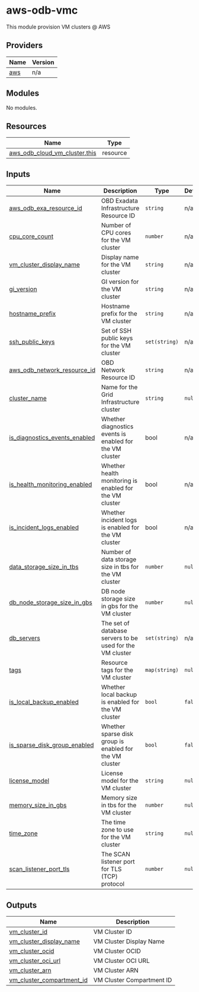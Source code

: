# aws-odb-vmc
This module provision VM clusters @ AWS

<!-- BEGIN_TF_DOCS -->
## Providers

| Name                                              | Version |
|---------------------------------------------------|---------|
| <a name="provider_aws"></a> [aws](#provider\_aws) | n/a     |

## Modules

No modules.

## Resources

| Name                                                                                                                              | Type     |
|-----------------------------------------------------------------------------------------------------------------------------------|----------|
| [aws_odb_cloud_vm_cluster.this](https://registry.terraform.io/providers/hashicorp/aws/latest/docs/resources/odb_cloud_vm_cluster) | resource |

## Inputs

| Name                                                                                                                            | Description                                               | Type          | Default | Required |
|---------------------------------------------------------------------------------------------------------------------------------|-----------------------------------------------------------|---------------|---------|:--------:|
| <a name="input_aws_odb_exa_resource_id"></a> [aws\_odb\_exa\_resource\_id](#input\_aws\_odb\_exa\_resource\_id)                 | OBD Exadata Infrastructure Resource ID                    | `string`      | n/a     |   yes    |
| <a name="input_cpu_core_count"></a> [cpu\_core\_count](#input\_cpu\_core\_count)                                                | Number of CPU cores for the VM cluster                    | `number`      | n/a     |   yes    |
| <a name="input_vm_cluster_display_name"></a> [vm\_cluster\_display\_name](#input\_vm\_cluster\_display\_name)                   | Display name for the VM cluster                           | `string`      | n/a     |   yes    |
| <a name="input_gi_version"></a> [gi\_version](#input\_gi\_version)                                                              | GI version for the VM cluster                             | `string`      | n/a     |   yes    |
| <a name="input_hostname_prefix"></a> [hostname_prefix](#input\_hostname_prefix)                                                 | Hostname prefix for the VM cluster                        | `string`      | n/a     |   yes    |
| <a name="input_ssh_public_keys"></a> [ssh\_public\_keys](#input\_ssh\_public\_keys)                                             | Set of SSH public keys for the VM cluster                 | `set(string)` | n/a     |   yes    |
| <a name="input_aws_odb_network_resource_id"></a> [aws\_odb\_network\_resource\_id](#input\_aws\_odb\_network\_resource\_id)     | OBD Network Resource ID                                   | `string`      | n/a     |   yes    |
| <a name="input_cluster_name"></a> [cluster\_name](#input\_cluster\_name)                                                        | Name for the Grid Infrastructure cluster                  | `string`      | `null`  |    no    |
| <a name="input_is_diagnostics_events_enabled"></a> [is\_diagnostics\_events\_enabled](#input\_is\_diagnostics\_events\_enabled) | Whether diagnostics events is enabled for the VM cluster  | bool          | n/a     |   yes    |
| <a name="input_is_health_monitoring_enabled"></a> [is\_health\_monitoring\_enabled](#input\_is\_health\_monitoring\_enabled)    | Whether health monitoring is enabled for the VM cluster   | bool          | n/a     |   yes    |
| <a name="input_is_incident_logs_enabled"></a> [is\_incident\_logs\_enabled](#input\_is\_incident\_logs\_enabled)                | Whether incident logs is enabled for the VM cluster       | bool          | n/a     |   yes    |
| <a name="input_data_storage_size_in_tbs"></a> [data\_storage\_size\_in\_tbs](#input\_data\_storage\_size\_in\_tbs)              | Number of data storage size in tbs for the VM cluster     | `number`      | `null`  |    no    |
| <a name="input_db_node_storage_size_in_gbs"></a> [db\_node\_storage\_size\_in\_gbs](#input\_db\_node\_storage\_size\_in\_gbs)   | DB node storage size in gbs for the VM cluster            | `number`      | `null`  |    no    |
| <a name="input_db_servers"></a> [db\_servers](#input\_db\_servers)                                                              | The set of database servers to be used for the VM cluster | `set(string)` | n/a     |   yes    |
| <a name="input_tags"></a> [tags](#input\_tags)                                                                                  | Resource tags for the VM cluster                          | `map(string)` | `null`  |    no    |
| <a name="input_is_local_backup_enabled"></a> [is\_local\_backup\_enabled](#input\_is\_local\_backup\_enabled)                   | Whether local backup is enabled for the VM cluster        | `bool`        | `false` |    no    |
| <a name="input_is_sparse_disk_group_enabled"></a> [is\_sparse\_disk\_group\_enabled](#input\_is\_sparse\_disk\_group\_enabled)  | Whether sparse disk group is enabled for the VM cluster   | `bool`        | `false` |    no    |
| <a name="input_license_model"></a> [license\_model](#input\_license\_model)                                                     | License model for the VM cluster                          | `string`      | `null`  |    no    |
| <a name="input_memory_size_in_gbs"></a> [memory\_size\_in\_gbs](#input\_memory\_size\_in\_gbs)                                  | Memory size in tbs for the VM cluster                     | `number`      | `null`  |    no    |
| <a name="input_time_zone"></a> [time\_zone](#input\_time\_zone)                                                                 | The time zone to use for the VM cluster                   | `string`      | `null`  |    no    |
| <a name="input_scan_listener_port_tls"></a> [scan\_listener\_port\_tls](#input\_scan\_listener\_port\_tls)                      | The SCAN listener port for TLS (TCP) protocol             | `number`      | `null`  |    no    |

## Outputs

| Name                                                                                                                  | Description               |
|-----------------------------------------------------------------------------------------------------------------------|---------------------------|
| <a name="output_vm_cluster_id"></a> [vm\_cluster\_id](#output\_vm\_cluster\_id)                                       | VM Cluster ID             |
| <a name="output_vm_cluster_display_name"></a> [vm\_cluster\_display\_name](#output\_vm\_cluster\_display\_name)       | VM Cluster Display Name   |
| <a name="output_vm_cluster_ocid"></a> [vm\_cluster\_ocid](#output\_vm\_cluster\_ocid)                                 | VM Cluster OCID           |
| <a name="output_vm_cluster_oci_url"></a> [vm\_cluster\_oci\_url](#output\_vm\_cluster\_oci\_url)                      | VM Cluster OCI URL        |
| <a name="output_vm_cluster_arn"></a> [vm\_cluster\_arn](#output\_vm\_cluster\_arn)                                    | VM Cluster ARN            |
| <a name="output_vm_cluster_compartment_id"></a> [vm\_cluster\_compartment\_id](#output\_vm\_cluster\_compartment\_id) | VM Cluster Compartment ID |
<!-- END_TF_DOCS -->